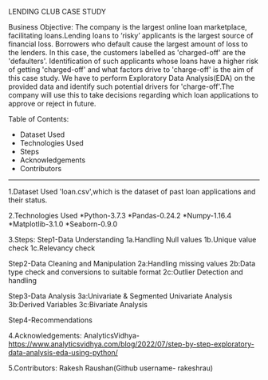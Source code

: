LENDING CLUB CASE STUDY

Business Objective:
The company is the largest online loan marketplace, facilitating loans.Lending loans to ‘risky’ applicants is the largest source of financial loss. 
Borrowers who default cause the largest amount of loss to the lenders. In this case, the customers labelled as 'charged-off' are the 'defaulters'.
Identification of such applicants whose loans have a higher risk of getting 'charged-off' and what factors drive to 'charge-off' is the aim of this case study. 
We have to perform Exploratory Data Analysis(EDA) on the provided data and identify such potential drivers for 'charge-off'.The company will use this to take
decisions regarding which loan applications to approve or reject in future.

Table of Contents:
* Dataset Used
* Technologies Used 
* Steps
* Acknowledgements
* Contributors
---------------------------------------------------------------------------------------------------------------------------------------------------------------------

1.Dataset Used
'loan.csv',which is the dataset of past loan applications and their status.

2.Technologies Used
*Python-3.7.3
*Pandas-0.24.2
*Numpy-1.16.4
*Matplotlib-3.1.0
*Seaborn-0.9.0

3.Steps:
Step1-Data Understanding
		1a.Handling Null values
		1b.Unique value check
		1c.Relevancy check 
		
Step2-Data Cleaning and Manipulation
		2a:Handling missing values
		2b:Data type check and conversions to suitable format
		2c:Outlier Detection and handling
		
Step3-Data Analysis
		3a:Univariate & Segmented Univariate Analysis
		3b:Derived Variables
		3c:Bivariate Analysis
		
Step4-Recommendations

4.Acknowledgements:
AnalyticsVidhya- https://www.analyticsvidhya.com/blog/2022/07/step-by-step-exploratory-data-analysis-eda-using-python/

5.Contributors:
Rakesh Raushan(Github username- rakeshrau)